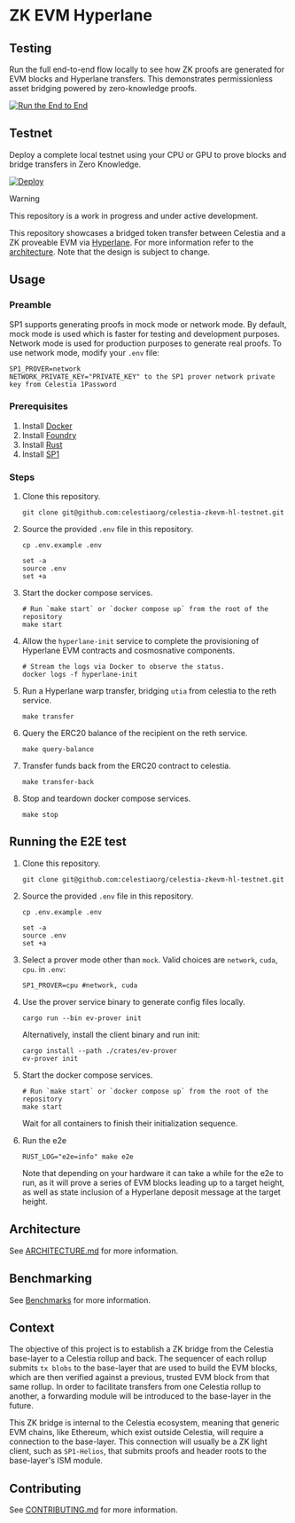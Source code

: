 # ZK EVM Hyperlane


## Testing
Run the full end-to-end flow locally to see how ZK proofs are generated for EVM blocks and Hyperlane transfers. This demonstrates permissionless asset bridging powered by zero-knowledge proofs.

[![Run the End to End](https://img.shields.io/badge/🚀%20End%20To%20End-blueviolet?style=for-the-badge)](crates/e2e/README.md)


## Testnet
Deploy a complete local testnet using your CPU or GPU to prove blocks and bridge transfers in Zero Knowledge.

[![Deploy](https://img.shields.io/badge/🚀%20Deploy%20a%20Testnet-blueviolet?style=for-the-badge)](crates/e2e/DEVNET.md)


> [!WARNING]
> This repository is a work in progress and under active development.

This repository showcases a bridged token transfer between Celestia and a ZK proveable EVM via [Hyperlane](https://hyperlane.xyz/). 
For more information refer to the [architecture](./docs/ARCHITECTURE.md). Note that the design is subject to change.

## Usage

### Preamble

SP1 supports generating proofs in mock mode or network mode. By default, mock mode is used which is faster for testing and development purposes. Network mode is used for production purposes to generate real proofs. To use network mode, modify your `.env` file:

```env
SP1_PROVER=network
NETWORK_PRIVATE_KEY="PRIVATE_KEY" to the SP1 prover network private key from Celestia 1Password
```


### Prerequisites

1. Install [Docker](https://docs.docker.com/get-docker/)
2. Install [Foundry](https://book.getfoundry.sh/getting-started/installation)
3. Install [Rust](https://rustup.rs/)
4. Install [SP1](https://docs.succinct.xyz/docs/sp1/getting-started/install)

### Steps

1. Clone this repository.

    ```shell
    git clone git@github.com:celestiaorg/celestia-zkevm-hl-testnet.git
    ```

2. Source the provided `.env` file in this repository.

    ```shell
    cp .env.example .env

    set -a
    source .env
    set +a
    ```

3. Start the docker compose services.

    ```shell
    # Run `make start` or `docker compose up` from the root of the repository
    make start 
    ```

4. Allow the `hyperlane-init` service to complete the provisioning of Hyperlane EVM contracts and cosmosnative components.

    ```shell
    # Stream the logs via Docker to observe the status.
    docker logs -f hyperlane-init
    ```

5. Run a Hyperlane warp transfer, bridging `utia` from celestia to the reth service.

    ```shell
    make transfer
    ```

6. Query the ERC20 balance of the recipient on the reth service.

    ```shell
    make query-balance
    ```

7. Transfer funds back from the ERC20 contract to celestia.

    ```shell
    make transfer-back
    ```

8. Stop and teardown docker compose services.

    ```shell
    make stop
    ```

## Running the E2E test
1. Clone this repository.

    ```shell
    git clone git@github.com:celestiaorg/celestia-zkevm-hl-testnet.git
    ```

2. Source the provided `.env` file in this repository.

    ```shell
    cp .env.example .env

    set -a
    source .env
    set +a
    ```

3. Select a prover mode other than `mock`. Valid choices are `network`, `cuda`, `cpu`.
    in `.env`:
    ```shell
    SP1_PROVER=cpu #network, cuda
    ```

5. Use the prover service binary to generate config files locally.
    ```
    cargo run --bin ev-prover init
    ```
    Alternatively, install the client binary and run init:
    ```
    cargo install --path ./crates/ev-prover
    ev-prover init
    ```

6. Start the docker compose services.

    ```shell
    # Run `make start` or `docker compose up` from the root of the repository
    make start 
    ```

    Wait for all containers to finish their initialization sequence.

7. Run the e2e
    ```shell
    RUST_LOG="e2e=info" make e2e
    ```

    Note that depending on your hardware it can take a while for the e2e to run,
    as it will prove a series of EVM blocks leading up to a target height, as well as state inclusion of a Hyperlane deposit message at the target height.

## Architecture

See [ARCHITECTURE.md](./docs/ARCHITECTURE.md) for more information.

## Benchmarking

See [Benchmarks](./testdata/benchmarks/README.md) for more information.

## Context

The objective of this project is to establish a ZK bridge from the Celestia base-layer to a Celestia rollup and back. The sequencer of each rollup submits `tx blobs` to the base-layer that are used to build the EVM blocks, which are then verified against a previous, trusted EVM block from that same rollup. In order to facilitate transfers from one Celestia rollup to another, a forwarding module will be introduced to the base-layer in the future.

This ZK bridge is internal to the Celestia ecosystem, meaning that generic EVM chains, like Ethereum, which exist outside Celestia, will require a connection to the base-layer. This connection will usually be a ZK light client, such as `SP1-Helios`, that submits proofs and header roots to the base-layer's ISM module.

## Contributing

See [CONTRIBUTING.md](./docs/CONTRIBUTING.md) for more information.
